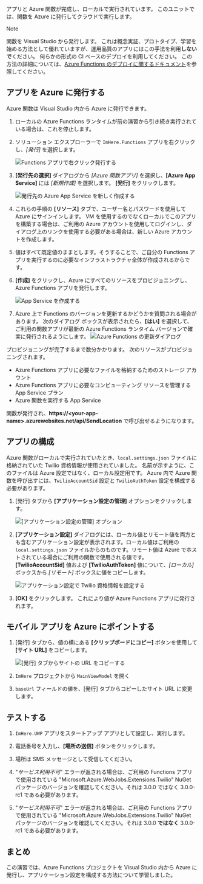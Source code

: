 アプリと Azure 関数が完成し、ローカルで実行されています。 このユニットでは、関数を Azure に発行してクラウドで実行します。

> [!Note]
> 関数を Visual Studio から発行します。 これは概念実証、プロトタイプ、学習を始める方法として優れていますが、運用品質のアプリにはこの手法を利用**しないで**ください。 何らかの形式の CI ベースのデプロイを利用してください。 この方法の詳細については、[Azure Functions のデプロイに関するドキュメント](https://docs.microsoft.com/azure/azure-functions/functions-continuous-deployment?azure-portal=true)を参照してください。

## <a name="publishing-your-app-to-azure"></a>アプリを Azure に発行する

Azure 関数は Visual Studio 内から Azure に発行できます。

1. ローカルの Azure Functions ランタイムが前の演習から引き続き実行されている場合は、これを停止します。

1. ソリューション エクスプローラーで `ImHere.Functions` アプリを右クリックし、*[発行]* を選択します。

    ![Functions アプリで右クリック発行する](../media/8-right-click-publish.png)

1. **[発行先の選択]** ダイアログから *[Azure 関数アプリ]* を選択し、**[Azure App Service]** には *[新規作成]* を選択します。 **[発行]** をクリックします。

    ![発行先の Azure App Service を新しく作成する](../media/8-pick-publish-target.png)

1. これらの手順の **[リソース]** タブで、ユーザー名とパスワードを使用して Azure にサインインします。 VM を使用するのでなくローカルでこのアプリを構築する場合は、ご利用の Azure アカウントを使用してログインし、ダイアログ上のリンクを使用する必要がある場合は、新しい Azure アカウントを作成します。

1. 値はすべて既定値のままとします。そうすることで、ご自分の Functions アプリを実行するのに必要なインフラストラクチャ全体が作成されるからです。

1. **[作成]** をクリックし、Azure にすべてのリソースをプロビジョニングし、Azure Functions アプリを発行します。

    ![App Service を作成する](../media/8-create-app-service.png)

1. Azure 上で Functions のバージョンを更新するかどうかを質問される場合があります。 次のダイアログ ボックスが表示されたら、**[はい]** を選択して、ご利用の関数アプリが最新の Azure Functions ランタイム バージョンで確実に発行されるようにします。
    ![Azure Functions の更新ダイアログ](../media/8-update-functions-on-azure.png)

プロビジョニングが完了するまで数分かかります。 次のリソースがプロビジョニングされます。

- Azure Functions アプリに必要なファイルを格納するためのストレージ アカウント
- Azure Functions アプリに必要なコンピューティング リソースを管理する App Service プラン
- Azure 関数を実行する App Service

関数が発行され、**https://\<your-app-name\>.azurewebsites.net/api/SendLocation** で呼び出せるようになります。

## <a name="configuring-your-app"></a>アプリの構成

Azure 関数がローカルで実行されていたとき、`local.settings.json` ファイルに格納されていた Twilio 資格情報が使用されていました。 名前が示すように、このファイルは Azure 設定ではなく、ローカル設定用です。 Azure 内で Azure 関数を呼び出すには、`TwilioAccountSid` 設定と `TwilioAuthToken` 設定を構成する必要があります。

1. [発行] タブから **[アプリケーション設定の管理]** オプションをクリックします。

    ![[アプリケーション設定の管理] オプション](../media/8-application-settings-option.png)

1. **[アプリケーション設定]** ダイアログには、ローカル値とリモート値を両方とも含むアプリケーション設定が表示されます。ローカル値はご利用の `local.settings.json` ファイルからのものです。リモート値は Azure でホストされている場合にご利用の関数で使用される値です。 **[TwilioAccountSid]** 値および **[TwilioAuthToken]** 値について、*[ローカル]* ボックスから *[リモート]* ボックスに値をコピーします。

    ![アプリケーション設定で Twilio 資格情報を設定する](../media/8-set-creds-in-app-settings.png)

1. **[OK]** をクリックします。 これにより値が Azure Functions アプリに発行されます。

## <a name="pointing-the-mobile-app-to-azure"></a>モバイル アプリを Azure にポイントする

1. [発行] タブから、値の横にある **[クリップボードにコピー]** ボタンを使用して **[サイト URL]** をコピーします。

    ![[発行] タブからサイトの URL をコピーする](../media/8-copy-site-url.png)

1. `ImHere` プロジェクトから `MainViewModel` を開く

1. `baseUrl` フィールドの値を、[発行] タブからコピーしたサイト URL に変更します。

## <a name="test-it-out"></a>テストする

1. `ImHere.UWP` アプリをスタートアップ アプリとして設定し、実行します。

1. 電話番号を入力し、**[場所の送信]** ボタンをクリックします。

1. 場所は SMS メッセージとして受信してください。

1. "*サービス利用不可*" エラーが返される場合は、ご利用の Functions アプリで使用されている "Microsoft.Azure.WebJobs.Extensions.Twilio" NuGet パッケージのバージョンを確認してください。それは 3.0.0 ではなく 3.0.0-rc1 である必要があります。
1. "*サービス利用不可*" エラーが返される場合は、ご利用の Functions アプリで使用されている "Microsoft.Azure.WebJobs.Extensions.Twilio" NuGet パッケージのバージョンを確認してください。それは 3.0.0 **ではなく** 3.0.0-rc1 である必要があります。

## <a name="summary"></a>まとめ

この演習では、Azure Functions プロジェクトを Visual Studio 内から Azure に発行し、アプリケーション設定を構成する方法について学習しました。